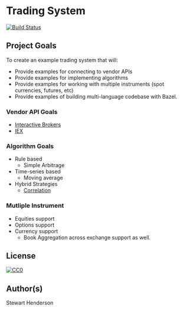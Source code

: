 # Trading System

[![Build Status](https://travis-ci.org/bowlofstew/trading-system.svg?branch=master)](https://travis-ci.org/bowlofstew/trading-system)

## Project Goals

To create an example trading system that will:

* Provide examples for connecting to vendor APIs
* Provide examples for implementing algorithms
* Provide examples for working with multiple instruments (spot currencies, futures, etc)
* Provide examples of building multi-language codebase with Bazel.

### Vendor API Goals

* [Interactive Brokers](https://www.interactivebrokers.com/en/index.php?f=5041)
* [IEX](https://iexcloud.io/docs/api/)

### Algorithm Goals

* Rule based
    * Simple Arbitrage
* Time-series based
    * Moving average
* Hybrid Strategies
     * [Correlation](https://www.cmegroup.com/education/files/nikkei-correlation-trades.pdf)

### Mutliple Instrument

* Equities support
* Options support
* Currency support
    * Book Aggregation across exchange support as well.

## License

[![CC0](http://mirrors.creativecommons.org/presskit/buttons/88x31/svg/cc-zero.svg)](https://creativecommons.org/publicdomain/zero/1.0/)

## Author(s)

Stewart Henderson